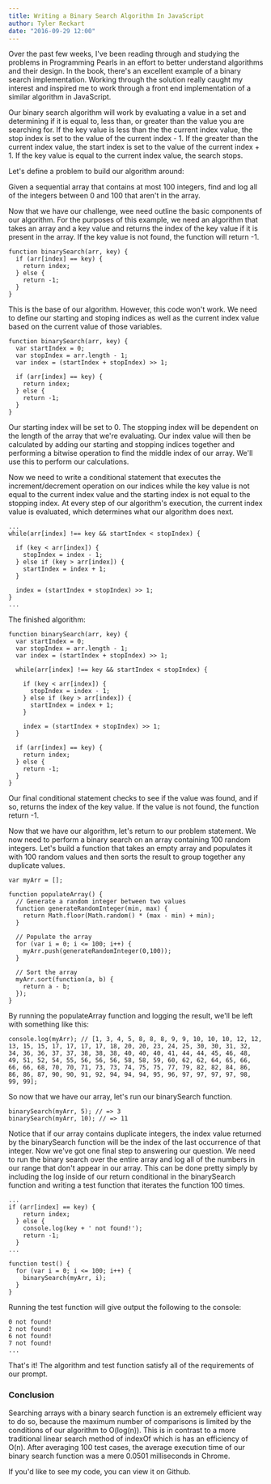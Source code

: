 ```yaml
---
title: Writing a Binary Search Algorithm In JavaScript
author: Tyler Reckart
date: "2016-09-29 12:00"
---
```

Over the past few weeks, I've been reading through and studying the problems in Programming Pearls in an effort to better understand algorithms and their design. In the book, there's an excellent example of a binary search implementation. Working through the solution really caught my interest and inspired me to work through a front end implementation of a similar algorithm in JavaScript.  

Our binary search algorithm will work by evaluating a value in a set and determining if it is equal to, less than, or greater than the value you are searching for. If the key value is less than the the current index value, the stop index is set to the value of the current index - 1. If the greater than the current index value, the start index is set to the value of the current index + 1. If the key value is equal to the current index value, the search stops.  

Let's define a problem to build our algorithm around:  

Given a sequential array that contains at most 100 integers, find and log all of the integers between 0 and 100 that aren't in the array.  

Now that we have our challenge, wee need outline the basic components of our algorithm. For the purposes of this example, we need an algorithm that takes an array and a key value and returns the index of the key value if it is present in the array. If the key value is not found, the function will return -1.  

```
function binarySearch(arr, key) {
  if (arr[index] == key) {
    return index;
  } else {
    return -1;
  }
}
```  

This is the base of our algorithm. However, this code won't work. We need to define our starting and stoping indices as well as the current index value based on the current value of those variables.  

```
function binarySearch(arr, key) {
  var startIndex = 0;
  var stopIndex = arr.length - 1;
  var index = (startIndex + stopIndex) >> 1;

  if (arr[index] == key) {
    return index;
  } else {
    return -1;
  }
}
```  

Our starting index will be set to 0. The stopping index will be dependent on the length of the array that we're evaluating. Our index value will then be calculated by adding our starting and stopping indices together and performing a bitwise operation to find the middle index of our array. We'll use this to perform our calculations.  

Now we need to write a conditional statement that executes the increment/decrement operation on our indices while the key value is not equal to the current index value and the starting index is not equal to the stopping index. At every step of our algorithm's execution, the current index value is evaluated, which determines what our algorithm does next.  

```
...
while(arr[index] !== key && startIndex < stopIndex) {
  
  if (key < arr[index]) {
    stopIndex = index - 1;
  } else if (key > arr[index]) {
    startIndex = index + 1;
  }

  index = (startIndex + stopIndex) >> 1;
}
...
```  

The finished algorithm:  

```
function binarySearch(arr, key) {
  var startIndex = 0;
  var stopIndex = arr.length - 1;
  var index = (startIndex + stopIndex) >> 1;

  while(arr[index] !== key && startIndex < stopIndex) {
  
    if (key < arr[index]) {
      stopIndex = index - 1;
    } else if (key > arr[index]) {
      startIndex = index + 1;
    }

    index = (startIndex + stopIndex) >> 1;
  }

  if (arr[index] == key) {
    return index;
  } else {
    return -1;
  }
}
```  

Our final conditional statement checks to see if the value was found, and if so, returns the index of the key value. If the value is not found, the function return -1.  

Now that we have our algorithm, let's return to our problem statement. We now need to perform a binary search on an array containing 100 random integers. Let's build a function that takes an empty array and populates it with 100 random values and then sorts the result to group together any duplicate values.  

```
var myArr = [];

function populateArray() {
  // Generate a random integer between two values
  function generateRandomInteger(min, max) {
    return Math.floor(Math.random() * (max - min) + min);
  }

  // Populate the array
  for (var i = 0; i <= 100; i++) {
    myArr.push(generateRandomInteger(0,100));
  }

  // Sort the array
  myArr.sort(function(a, b) {
    return a - b;
  });
}
```  

By running the populateArray function and logging the result, we'll be left with something like this:  

```
console.log(myArr); // [1, 3, 4, 5, 8, 8, 8, 9, 9, 10, 10, 10, 12, 12, 13, 15, 15, 17, 17, 17, 17, 18, 20, 20, 23, 24, 25, 30, 30, 31, 32, 34, 36, 36, 37, 37, 38, 38, 38, 40, 40, 40, 41, 44, 44, 45, 46, 48, 49, 51, 52, 54, 55, 56, 56, 56, 58, 58, 59, 60, 62, 62, 64, 65, 66, 66, 66, 68, 70, 70, 71, 73, 73, 74, 75, 75, 77, 79, 82, 82, 84, 86, 86, 86, 87, 90, 90, 91, 92, 94, 94, 94, 95, 96, 97, 97, 97, 97, 98, 99, 99];
```  

So now that we have our array, let's run our binarySearch function.  

```
binarySearch(myArr, 5); // => 3
binarySearch(myArr, 10); // => 11
```

Notice that if our array contains duplicate integers, the index value returned by the binarySearch function will be the index of the last occurrence of that integer. Now we've got one final step to answering our question. We need to run the binary search over the entire array and log all of the numbers in our range that don't appear in our array. This can be done pretty simply by including the log inside of our return conditional in the binarySearch function and writing a test function that iterates the function 100 times.  

```
...
if (arr[index] == key) {
    return index;
  } else {
    console.log(key + ' not found!');
    return -1;
  }
...
```  

```
function test() {
  for (var i = 0; i <= 100; i++) {
    binarySearch(myArr, i);
  }
}
```  

Running the test function will give output the following to the console:  

```
0 not found!
2 not found!
6 not found!
7 not found!
...
```  

That's it! The algorithm and test function satisfy all of the requirements of our prompt.  

### Conclusion  

Searching arrays with a binary search function is an extremely efficient way to do so, because the maximum number of comparisons is limited by the conditions of our algorithm to O(log(n)). This is in contrast to a more traditional linear search method of indexOf which is has an efficiency of O(n). After averaging 100 test cases, the average execution time of our binary search function was a mere 0.0501 milliseconds in Chrome.  

If you'd like to see my code, you can view it on Github.  